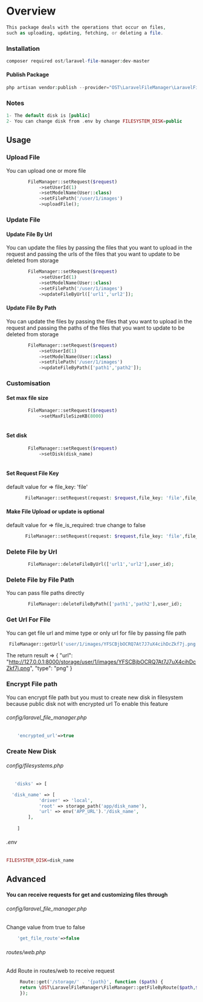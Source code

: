 # Overview
```php
This package deals with the operations that occur on files,
such as uploading, updating, fetching, or deleting a file.
```
### Installation
```php
composer required ost/laravel-file-manager:dev-master
```
#### Publish Package
```php
php artisan vendor:publish --provider="OST\LaravelFileManager\LaravelFileManagerServiceProvider"
```
### Notes
```php
1- The default disk is [public]
2- You can change disk from .env by change FILESYSTEM_DISK=public

```

## Usage

### Upload File
You can upload one or more file
```php
        FileManager::setRequest($request)
            ->setUserId(1)
            ->setModelName(User::class)
            ->setFilePath('/user/1/images')
            ->uploadFile();
```

### Update File
#### Update File By Url
You can update the files by passing the files that you want to upload in the request and passing the urls of the files that you want to update to be deleted from storage
```php
        FileManager::setRequest($request)
            ->setUserId(1)
            ->setModelName(User::class)
            ->setFilePath('/user/1/images')
            ->updateFileByUrl(['url1','url2']);
```
#### Update File By Path
You can update the files by passing the files that you want to upload in the request and passing the paths of the files that you want to update to be deleted from storage
```php
        FileManager::setRequest($request)
            ->setUserId(1)
            ->setModelName(User::class)
            ->setFilePath('/user/1/images')
            ->updateFileByPath(['path1','path2']);
```
### Customisation
#### Set max file size
```php
        FileManager::setRequest($request)
            ->setMaxFileSizeKB(8000)
           
```
#### Set disk 
```php
        FileManager::setRequest($request)
            ->setDisk(disk_name)
           
```
#### Set Request File Key 
default value for => file_key: 'file'
```php
       FileManager::setRequest(request: $request,file_key: 'file',file_is_required: true)          
```
#### Make File Upload or update is optional
default value for => file_is_required: true change to false
```php
       FileManager::setRequest(request: $request,file_key: 'file',file_is_required: false)          
```

### Delete File by Url
```php
        FileManager::deleteFileByUrl(['url1','url2'],user_id);
```
### Delete File by File Path
You can pass file paths directly 
```php
        FileManager::deleteFileByPath(['path1','path2'],user_id);
```

### Get Url For File
You can get file url and mime type or only url for file by passing file path
```php
 FileManager::getUrl('user/1/images/YFSCBjbOCRQ7At7J7uX4cihDcZkf7j.png',true);
```
The return result =>
{
"url": "http://127.0.0.1:8000/storage/user/1/images/YFSCBjbOCRQ7At7J7uX4cihDcZkf7j.png",
"type": "png"
}
### Encrypt File path
You can encrypt file path but you must to create new disk in filesystem because public disk not with encrypted url
To enable this feature 
###### config/laravel_file_manager.php 
```php
    'encrypted_url'=>true
```
### Create New Disk
###### config/filesystems.php 
```php
   'disks' => [

  'disk_name' => [
            'driver' => 'local',
            'root' => storage_path('app/disk_name'),
            'url' => env('APP_URL').'/disk_name',
        ],
        
    ]

```
###### .env
```php
FILESYSTEM_DISK=disk_name
```

## Advanced
#### You can receive requests for get and customizing files through
###### config/laravel_file_manager.php 
Change value from true to false
```php
    'get_file_route'=>false
```
###### routes/web.php 
Add Route in routes/web to receive request
```php
     Route::get('/storage/' . '{path}', function ($path) {
     return \OST\LaravelFileManager\FileManager::getFileByRoute($path,$disk,false)
     });
```
